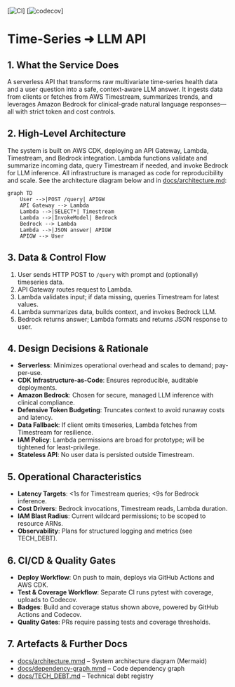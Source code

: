 [![CI](https://github.com/<org>/<repo>/actions/workflows/ci.yml/badge.svg)]
[![codecov](https://codecov.io/gh/<org>/<repo>/branch/main/graph/badge.svg)]

# Time-Series ➜ LLM API

## 1. What the Service Does

A serverless API that transforms raw multivariate time-series health data and a user question into a safe, context-aware LLM answer. It ingests data from clients or fetches from AWS Timestream, summarizes trends, and leverages Amazon Bedrock for clinical-grade natural language responses—all with strict token and cost controls.

## 2. High-Level Architecture

The system is built on AWS CDK, deploying an API Gateway, Lambda, Timestream, and Bedrock integration. Lambda functions validate and summarize incoming data, query Timestream if needed, and invoke Bedrock for LLM inference. All infrastructure is managed as code for reproducibility and scale. See the architecture diagram below and in [docs/architecture.md](docs/architecture.md):

```mermaid
graph TD
    User -->|POST /query| APIGW
    API Gateway --> Lambda
    Lambda -->|SELECT*| Timestream
    Lambda -->|InvokeModel| Bedrock
    Bedrock --> Lambda
    Lambda -->|JSON answer| APIGW
    APIGW --> User
```

## 3. Data & Control Flow

1. User sends HTTP POST to `/query` with prompt and (optionally) timeseries data.
2. API Gateway routes request to Lambda.
3. Lambda validates input; if data missing, queries Timestream for latest values.
4. Lambda summarizes data, builds context, and invokes Bedrock LLM.
5. Bedrock returns answer; Lambda formats and returns JSON response to user.

## 4. Design Decisions & Rationale

- **Serverless**: Minimizes operational overhead and scales to demand; pay-per-use.
- **CDK Infrastructure-as-Code**: Ensures reproducible, auditable deployments.
- **Amazon Bedrock**: Chosen for secure, managed LLM inference with clinical compliance.
- **Defensive Token Budgeting**: Truncates context to avoid runaway costs and latency.
- **Data Fallback**: If client omits timeseries, Lambda fetches from Timestream for resilience.
- **IAM Policy**: Lambda permissions are broad for prototype; will be tightened for least-privilege.
- **Stateless API**: No user data is persisted outside Timestream.

## 5. Operational Characteristics

- **Latency Targets**: <1s for Timestream queries; <9s for Bedrock inference.
- **Cost Drivers**: Bedrock invocations, Timestream reads, Lambda duration.
- **IAM Blast Radius**: Current wildcard permissions; to be scoped to resource ARNs.
- **Observability**: Plans for structured logging and metrics (see TECH_DEBT).

## 6. CI/CD & Quality Gates

- **Deploy Workflow**: On push to main, deploys via GitHub Actions and AWS CDK.
- **Test & Coverage Workflow**: Separate CI runs pytest with coverage, uploads to Codecov.
- **Badges**: Build and coverage status shown above, powered by GitHub Actions and Codecov.
- **Quality Gates**: PRs require passing tests and coverage thresholds.

## 7. Artefacts & Further Docs

- [docs/architecture.mmd](docs/architecture.md) – System architecture diagram (Mermaid)
- [docs/dependency-graph.mmd](docs/dependency-graph.md) – Code dependency graph
- [docs/TECH_DEBT.md](docs/TECH_DEBT.md) – Technical debt registry
